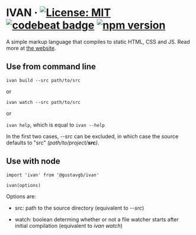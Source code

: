 # IVAN &middot; [![License: MIT](https://img.shields.io/badge/License-MIT-yellow.svg)](https://opensource.org/licenses/MIT) [![codebeat badge](https://codebeat.co/badges/6dea7e2f-d6cb-4bd8-9689-971f97e98f37)](https://codebeat.co/projects/github-com-gustavgb-ivan-master) [![npm version](https://badge.fury.io/js/%40gustavgb%2Fivan.svg)](https://badge.fury.io/js/%40gustavgb%2Fivan)

A simple markup language that compiles to static HTML, CSS and JS. Read more at [the website](https://ivan-lang.netlify.com/).

## Use from command line

`ivan build --src path/to/src`

or

`ivan watch --src path/to/src`

or

`ivan help`, which is equal to `ivan --help`

In the first two cases, *--src* can be excluded, in which case the source defaults to "src" *(path/to/project/**src**)*.

## Use with node

```
import 'ivan' from '@gustavgb/ivan'

ivan(options)
```

Options are:

* src: path to the source directory (equivalent to *--src*)

* watch: boolean determing whether or not a file watcher starts after initial compilation (equivalent to *ivan watch*)
